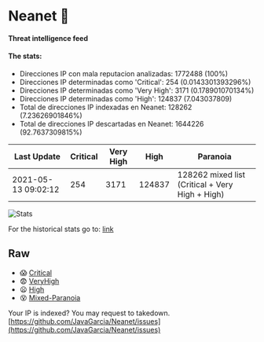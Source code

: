 # Neanet :hocho:
#### Threat intelligence feed
#### The stats:

- Direcciones IP con mala reputacion analizadas: 1772488 (100%)
- Direcciones IP determinadas como 'Critical':  254 (0.0143301393296%)
- Direcciones IP determinadas como 'Very High':  3171 (0.178901070134%)
- Direcciones IP determinadas como 'High':  124837 (7.043037809)
- Total de direcciones IP indexadas en Neanet:  128262 (7.23626901846%)
- Total de direcciones IP descartadas en Neanet:  1644226 (92.7637309815%)

| Last Update | Critical | Very High | High | Paranoia |
| --- | --- | --- | --- | --- |
| 2021-05-13 09:02:12 | 254 | 3171 | 124837 | 128262 mixed list (Critical + Very High + High)|

![Stats](https://docs.google.com/spreadsheets/d/e/2PACX-1vSnaNMIXVabIpDJjufMlzH7poXnshF3mgd8Is1g9ytUEzVsP5my4Trn8f-xkoLLQ38xpL3HtmUexLo6/pubchart?oid=501124687&format=image)

For the historical stats go to: [link](/stats.csv)
## Raw
- :scream: [Critical](https://raw.githubusercontent.com/JavaGarcia/Neanet/master/blacklists/neanet_critical.txt)
- :fearful: [VeryHigh](https://raw.githubusercontent.com/JavaGarcia/Neanet/master/blacklists/neanet_veryHigh.txtt)
- :frowning: [High](https://raw.githubusercontent.com/JavaGarcia/Neanet/master/blacklists/neanet_high.txt)
- :dizzy_face: [Mixed-Paranoia](https://raw.githubusercontent.com/JavaGarcia/Neanet/master/blacklists/neanet_all.txt)


Your IP is indexed? You may request to takedown. [https://github.com/JavaGarcia/Neanet/issues](https://github.com/JavaGarcia/Neanet/issues)


























































































































































































































































































































































































































































































































































































































































































































































































































































































































































































































































































































































































































































































































































































































































































































































































































































































































































































































































































































































































































































































































































































































































































































































































































































































































































































































































































































































































































































































































































































































































































































































































































































































































































































































































































































































































































































































































































































































































































































































































































































































































































































































































































































































































































































































































































































































































































































































































































































































































































































































































































































































































































































































































































































































































































































































































































































































































































































































































































































































































































































































































































































































































































































































































































































































































